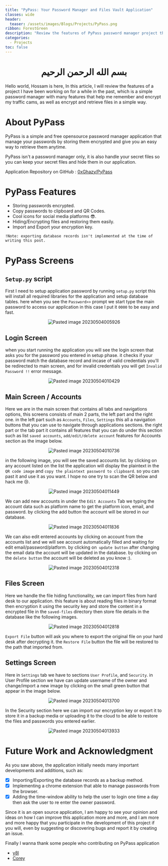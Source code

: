 ```yaml
---
title: "PyPass: Your Password Manager and Files Vault Application"
classes: wide
header:
  teaser: /assets/images/Blogs/Projects/PyPass.png
ribbon: ForestGreen
description: "Review the features of PyPass password manager project that I built using Python3 and PyQt5"
categories:
  - Projects
toc: false
---
```


<h1 align="center"> بسم الله الرحمن الرحيم </h1>

Hello world, Hossam is here, In this article, I will review the features of a project I have been working on for a while in the past, which is a simple password manager with many features that help me remember and encrypt my traffic cams, as well as encrypt and retrieve files in a simple way.

# About PyPass

PyPass is a simple and  free opensource password manager application that manage your passwords by storing them encrypted and give you an easy way to retrieve them anytime.

PyPass isn't a password manager only, it is also handle your secret files so you can keep your secret files and hide them in our application.

Application Repository on GitHub : [0xGhazy/PyPass](https://github.com/0xGhazy/PyPass)

# PyPass Features

- Storing passwords encrypted.
- Copy passwords to clipboard and QR Codes.
- Cool icons for social media platforms 😎.
- Hiding/Encrypting files and restoring them easily.
- Import and Export your encryption key.

`!Note: exporting database records isn't implemented at the time of writing this post.`

# PyPass Screens

## `Setup.py` script

First I need to setup application password by running `setup.py` script this will install all required libraries for the application and setup database tables.
here when you see the `Password>>` prompt we start type the main password to access our application in this case I put it `0000` to be easy and fast.

<div align="center">

![Pasted image 20230504005926](https://user-images.githubusercontent.com/60070427/236076543-30c02e74-744f-4e21-b63d-2ac0b724f173.png)

</div>

## Login Screen

when you start running the application you will see the login screen that asks you for the password you entered in setup phase. it checks if your password match the database record and incase of valid credentials you'll be redirected to main screen, and for invalid credentials you will get `Invalid Password !!` error message.

<div align="center">

![Pasted image 20230504010429](https://user-images.githubusercontent.com/60070427/236076575-f2387740-8820-48c6-95d3-ed1e597a34c0.png)

</div>

## Main Screen / Accounts

Here we are in the main screen that contains all tabs and navigations options, this screens consists of main 2 parts, the left part and the right one. in the left part such as `Accounts`, `Files`, `Settings` this all a navigation buttons that you can use to navigate through applications sections. the right part or the tab part it contains all features that you can do under this section such as list `saved accounts`, `add/edit/delete account` features for Accounts section as the image below.

<div align="center">

![Pasted image 20230504010736](https://user-images.githubusercontent.com/60070427/236076676-a8b689ec-78a3-44fa-8fae-003d52cbd20f.png)

</div>

in the following image, you will see the saved accounts list. by clicking on any account listed on the list the application will display the plaintext in the `QR code image` and `copy the plaintext password to clipboard`. so you can past it and use it as you want.
I hope no one try to scan the QR below and hack me 😢.

<div align="center">

![Pasted image 20230504011449](https://user-images.githubusercontent.com/60070427/236076740-a27e7019-222b-49e5-9d6d-5bcac515b73c.png)

</div>

We can add new accounts in under the `Edit Accounts` Tab we typing the account data such as platform name to get the platform icon, email, and password. by clicking the add button  the account will be stored in our database.

<div align="center">

![Pasted image 20230504011836](https://user-images.githubusercontent.com/60070427/236076877-9daae8aa-1329-4789-89a3-fd978a737be7.png)

</div>

We can also edit entered accounts by clicking on account from the accounts list and we will see account automatically filled and waiting for edit email/password/platform. by clicking on` update button` after changing the email data the account will be updated in the database. by clicking on the `delete button` the account will be deleted as you know :).

<div align="center">

![Pasted image 20230504012318](https://user-images.githubusercontent.com/60070427/236076970-84160481-b8ff-4305-b39a-3f1fd2ca6a9b.png)

</div>

## Files Screen

Here we handle the file hiding functionality, we can import files from hard desk to our application. this feature is about reading files in binary format then encryption it using the security key and store the content in a encrypted file in the `saved-files` directory then store file details in the database like the following images.

<div align="center">

![Pasted image 20230504012818](https://user-images.githubusercontent.com/60070427/236077097-37c70924-0bec-4237-b14c-f77f4e8905b4.png)

</div>

`Export File` button will ask you where to export the original file on your hard desk after decrypting it. the `Restore File` button the file will be restored to the path that imported from.

## Settings Screen

Here in `Settings` tab we have to sections `User Profile`, and `Security`. in User Profile section we have can update username of the owner and change/import a new image by clicking on the small green button that appear in the image below.

<div align="center">

![Pasted image 20230504013700](https://user-images.githubusercontent.com/60070427/236077204-13579a4d-7031-4126-b36c-e1c68a82ddd2.png)

</div>

In the Security section here we can import our encryption key or export it to store it in a backup media or uploading it to the cloud to be able to restore the files and passwords you entered earlier.

<div align="center">

![Pasted image 20230504013933](https://user-images.githubusercontent.com/60070427/236077257-d343b4eb-f873-4654-a8bd-785f9d10c3a0.png)

</div>

# Future Work and Acknowledgment

As you saw above, the application initially needs many important developments and additions, such as:
- [x] Importing/Exporting the database records as a backup method.
- [x] Implementing a chrome extension that able to manage passwords from the browser.
- [x] Adding the time-window ability to help the user to login one time a day then ask the user to re enter the owner password.

Since it is an open source application, I am happy to see your opinion and ideas on how I can improve this application more and more, and I am more and more happy that you participate in the development of this project if you will, even by suggesting or discovering bugs and report it by creating an issue.

Finally I wanna thank some people who contributing on PyPass application
- [y8l](https://github.com/yusufadell)
- [Corey](https://github.com/corey-new)


